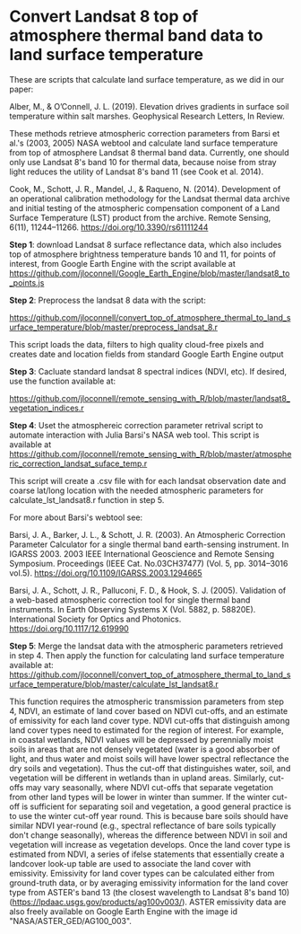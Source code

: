 # Convert Landsat 8 top of atmosphere thermal band data to land surface temperature
These are scripts that calculate land surface temperature, as we did in our paper:

Alber, M., & O’Connell, J. L. (2019). Elevation drives gradients in surface soil temperature within salt marshes. Geophysical Research Letters, In Review.

These methods retrieve atmospheric correction parameters from Barsi et al.'s (2003, 2005) NASA webtool and calculate land surface temperature from top of atmosphere Landsat 8 thermal band data. Currently, one should only use Landsat 8's band 10 for thermal data, because noise from stray light reduces the utility of Landsat 8's band 11 (see Cook et al. 2014).

Cook, M., Schott, J. R., Mandel, J., & Raqueno, N. (2014). Development of an operational calibration methodology for the Landsat thermal data archive and initial testing of the atmospheric compensation component of a Land Surface Temperature (LST) product from the archive. Remote Sensing, 6(11), 11244–11266. https://doi.org/10.3390/rs61111244

**Step 1**: download Landsat 8 surface reflectance data, which also includes top of atmosphere brightness temperature bands 10 and 11,  for points of interest, from Google Earth Engine with the script available at https://github.com/jloconnell/Google_Earth_Engine/blob/master/landsat8_to_points.js

**Step 2**: Preprocess the landsat 8 data with the script:

https://github.com/jloconnell/convert_top_of_atmosphere_thermal_to_land_surface_temperature/blob/master/preprocess_landsat_8.r

This script loads the data, filters to high quality cloud-free pixels and creates date and location fields from standard Google Earth Engine output

**Step 3**: Cacluate standard landsat 8 spectral indices (NDVI, etc). If desired, use the function available at: 

https://github.com/jloconnell/remote_sensing_with_R/blob/master/landsat8_vegetation_indices.r

**Step 4**: Uset the atmosphereic correction parameter retrival script to automate interaction with Julia Barsi's NASA web tool. This script is available at https://github.com/jloconnell/remote_sensing_with_R/blob/master/atmospheric_correction_landsat_suface_temp.r 

This script will create a .csv file with for each landsat observation date and coarse lat/long location with the needed atmospheric parameters for calculate_lst_landsat8.r function in step 5.

For more about Barsi's webtool see: 

Barsi, J. A., Barker, J. L., & Schott, J. R. (2003). An Atmospheric Correction Parameter Calculator for a single thermal band earth-sensing instrument. In IGARSS 2003. 2003 IEEE International Geoscience and Remote Sensing Symposium. Proceedings (IEEE Cat. No.03CH37477) (Vol. 5, pp. 3014–3016 vol.5). https://doi.org/10.1109/IGARSS.2003.1294665

Barsi, J. A., Schott, J. R., Palluconi, F. D., & Hook, S. J. (2005). Validation of a web-based atmospheric correction tool for single thermal band instruments. In Earth Observing Systems X (Vol. 5882, p. 58820E). International Society for Optics and Photonics. https://doi.org/10.1117/12.619990

**Step 5**: Merge the landsat data with the atmospheric parameters retrieved in step 4. Then apply the function for calculating land surface temperature available at:
https://github.com/jloconnell/convert_top_of_atmosphere_thermal_to_land_surface_temperature/blob/master/calculate_lst_landsat8.r

This function requires the atmospheric transmission parameters from step 4, NDVI, an estimate of land cover based on NDVI cut-offs, and an estimate of emissivity for each land cover type. NDVI cut-offs that distinguish among land cover types need to estimated for the region of interest. For example, in coastal wetlands, NDVI values will be depressed by perennially moist soils in areas that are not densely vegetated (water is a good absorber of light, and thus water and moist soils will have lower spectral reflectance the dry soils and vegetation). Thus the cut-off that distinguishes water, soil, and vegetation will be different in wetlands than in upland areas. Similarly, cut-offs may vary seasonally, where NDVI cut-offs that separate vegetation from other land types will be lower in winter than summer. If the winter cut-off is sufficient for separating soil and vegetation, a good general practice is to use the winter cut-off year round. This is because bare soils should have similar NDVI year-round (e.g., spectral reflectance of bare soils typically don't change seasonally), whereas the difference between NDVI in soil and vegetation will increase as vegetation develops. Once the land cover type is estimated from NDVI, a series of ifelse statements that essentially create a landcover look-up table are used to associate the land cover with emissivity. Emissivity for land cover types can be calculated either from ground-truth data, or by averaging emissivity information for the land cover type from ASTER's band 13 (the closest wavelength to Landsat 8's band 10) (https://lpdaac.usgs.gov/products/ag100v003/). ASTER emissivity data are also freely available on Google Earth Engine with the image id "NASA/ASTER_GED/AG100_003".
